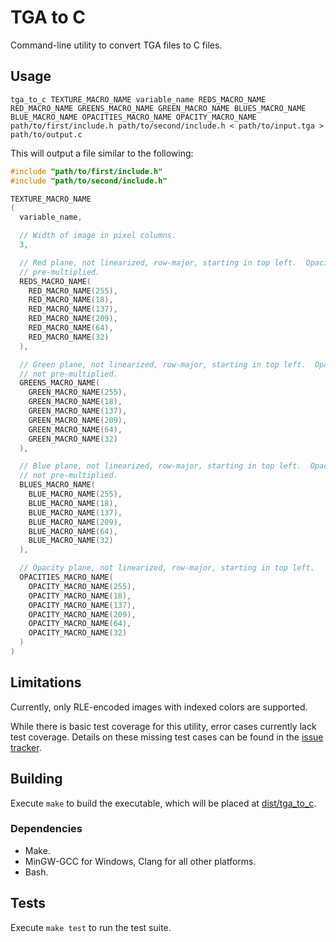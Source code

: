 # TGA to C

Command-line utility to convert TGA files to C files.

## Usage

`tga_to_c TEXTURE_MACRO_NAME variable_name REDS_MACRO_NAME RED_MACRO_NAME GREENS_MACRO_NAME GREEN_MACRO_NAME BLUES_MACRO_NAME BLUE_MACRO_NAME OPACITIES_MACRO_NAME OPACITY_MACRO_NAME path/to/first/include.h path/to/second/include.h < path/to/input.tga > path/to/output.c`

This will output a file similar to the following:

```c
#include "path/to/first/include.h"
#include "path/to/second/include.h"

TEXTURE_MACRO_NAME
(
  variable_name,

  // Width of image in pixel columns.
  3,

  // Red plane, not linearized, row-major, starting in top left.  Opacity is not
  // pre-multiplied.
  REDS_MACRO_NAME(
    RED_MACRO_NAME(255),
    RED_MACRO_NAME(18),
    RED_MACRO_NAME(137),
    RED_MACRO_NAME(209),
    RED_MACRO_NAME(64),
    RED_MACRO_NAME(32)
  ),

  // Green plane, not linearized, row-major, starting in top left.  Opacity is
  // not pre-multiplied.
  GREENS_MACRO_NAME(
    GREEN_MACRO_NAME(255),
    GREEN_MACRO_NAME(18),
    GREEN_MACRO_NAME(137),
    GREEN_MACRO_NAME(209),
    GREEN_MACRO_NAME(64),
    GREEN_MACRO_NAME(32)
  ),

  // Blue plane, not linearized, row-major, starting in top left.  Opacity is
  // not pre-multiplied.
  BLUES_MACRO_NAME(
    BLUE_MACRO_NAME(255),
    BLUE_MACRO_NAME(18),
    BLUE_MACRO_NAME(137),
    BLUE_MACRO_NAME(209),
    BLUE_MACRO_NAME(64),
    BLUE_MACRO_NAME(32)
  ),

  // Opacity plane, not linearized, row-major, starting in top left.
  OPACITIES_MACRO_NAME(
    OPACITY_MACRO_NAME(255),
    OPACITY_MACRO_NAME(18),
    OPACITY_MACRO_NAME(137),
    OPACITY_MACRO_NAME(209),
    OPACITY_MACRO_NAME(64),
    OPACITY_MACRO_NAME(32)
  )
)
```

## Limitations

Currently, only RLE-encoded images with indexed colors are supported.

While there is basic test coverage for this utility, error cases currently lack
test coverage.  Details on these missing test cases can be found in the
[issue tracker](https://github.com/indifference-engine/tga-to-c/issues).

## Building

Execute `make` to build the executable, which will be placed at
[dist/tga_to_c](./dist/tga_to_c).

### Dependencies

- Make.
- MinGW-GCC for Windows, Clang for all other platforms.
- Bash.

## Tests

Execute `make test` to run the test suite.
